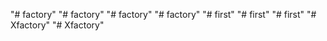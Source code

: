 "# factory" 
"# factory" 
"# factory" 
"# factory" 
"# first" 
"# first" 
"# first" 
"# Xfactory" 
"# Xfactory" 
